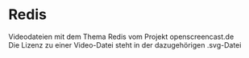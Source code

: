 # Redis

Videodateien mit dem Thema Redis vom Projekt openscreencast.de    
Die Lizenz zu einer Video-Datei steht in der dazugehörigen .svg-Datei
